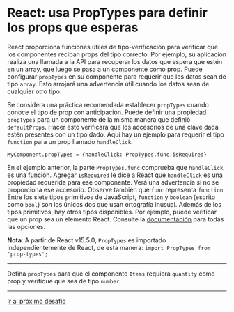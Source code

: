 # React: usa PropTypes para definir los props que esperas

React proporciona funciones útiles de tipo-verificación para verificar que los componentes reciban props del tipo correcto. Por ejemplo, su aplicación realiza una llamada a la API para recuperar los datos que espera que estén en un array, que luego se pasa a un componente como prop. Puede configurar `propTypes` en su componente para requerir que los datos sean de tipo `array`. Esto arrojará una advertencia útil cuando los datos sean de cualquier otro tipo.

Se considera una práctica recomendada establecer `propTypes` cuando conoce el tipo de prop con anticipación. Puede definir una propiedad `propTypes` para un componente de la misma manera que definió `defaultProps`. Hacer esto verificará que los accesorios de una clave dada estén presentes con un tipo dado. Aquí hay un ejemplo para requerir el tipo `function` para un prop llamado `handleClick`:

`MyComponent.propTypes = {handleClick: PropTypes.func.isRequired}`

En el ejemplo anterior, la parte `PropTypes.func` comprueba que `handleClick` es una función. Agregar `isRequired` le dice a React que `handleClick` es una propiedad requerida para ese componente. Verá una advertencia si no se proporciona ese accesorio. Observe también que `func` representa `function`. Entre los siete tipos primitivos de JavaScript, `function` y `boolean` (escrito como `bool`) son los únicos dos que usan ortografía inusual. Además de los tipos primitivos, hay otros tipos disponibles. Por ejemplo, puede verificar que un prop sea un elemento React. Consulte la [documentación](https://reactjs.org/docs/jsx-in-depth.html#specifying-the-react-element-type) para todas las opciones.

**Nota**: A partir de React v15.5.0, `PropTypes` es importado independientemente de React, de esta manera: `import PropTypes from 'prop-types';`

---

Defina `propTypes` para que el componente `Items` requiera `quantity` como prop y verifique que sea de tipo `number`.

---

[Ir al próximo desafío]()
